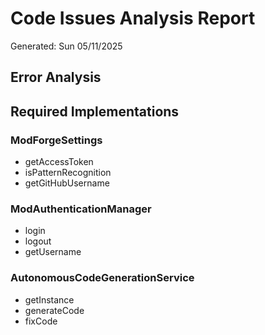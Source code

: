# Code Issues Analysis Report 
 
Generated: Sun 05/11/2025 
 
## Error Analysis 
 
## Required Implementations 
 
### ModForgeSettings 
 
- getAccessToken 
- isPatternRecognition 
- getGitHubUsername 
 
### ModAuthenticationManager 
 
- login 
- logout 
- getUsername 
 
### AutonomousCodeGenerationService 
 
- getInstance 
- generateCode 
- fixCode 
 
